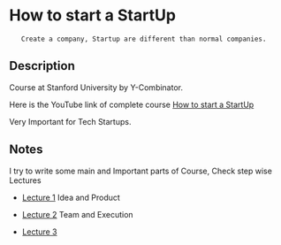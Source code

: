 # How to start a StartUp

       Create a company, Startup are different than normal companies.
       
       
## Description

Course at Stanford University by Y-Combinator.

Here is the YouTube link of complete course [How to start a StartUp](https://youtu.be/CVfnkM44Urs)

Very Important for Tech Startups.


## Notes

I try to write some main and Important parts of Course, Check step wise Lectures

- [Lecture 1](https://github.com/MTayyab10/How-to-start-Start-up/tree/main/Lecture%201) Idea and Product

- [Lecture 2](https://github.com/MTayyab10/How-to-start-Start-up/tree/main/Lecture%202) Team and Execution

- [Lecture 3](https://github.com/MTayyab10/How-to-start-Start-up/tree/main/Lecture%201)
